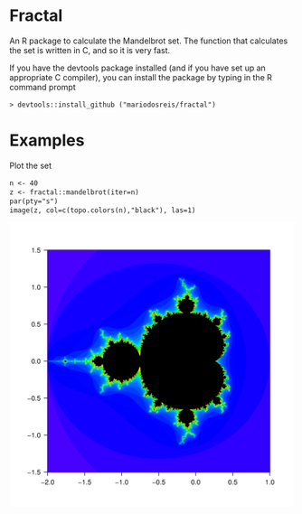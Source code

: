 # Fractal

An R package to calculate the Mandelbrot set. The function that calculates the set is written in C, and so it is very fast.

If you have the devtools package installed (and if you have set up an appropriate C compiler), you can install the package by typing in the R command prompt

~~~
> devtools::install_github ("mariodosreis/fractal")
~~~

# Examples

Plot the set

~~~
n <- 40
z <- fractal::mandelbrot(iter=n)
par(pty="s")
image(z, col=c(topo.colors(n),"black"), las=1)
~~~

![The Mandelbrot set](figs/mandel.png)
